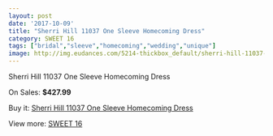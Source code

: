 ```yaml
---
layout: post
date: '2017-10-09'
title: "Sherri Hill 11037 One Sleeve Homecoming Dress"
category: SWEET 16
tags: ["bridal","sleeve","homecoming","wedding","unique"]
image: http://img.eudances.com/5214-thickbox_default/sherri-hill-11037-one-sleeve-homecoming-dress.jpg
---
```

Sherri Hill 11037 One Sleeve Homecoming Dress

On Sales: **$427.99**
<a href="https://www.eudances.com/en/sweet-16/1755-sherri-hill-11037-one-sleeve-homecoming-dress.html"><amp-img layout="responsive" width="600" height="600" src="//img.eudances.com/5214-thickbox_default/sherri-hill-11037-one-sleeve-homecoming-dress.jpg" alt="Sherri Hill 11037 One Sleeve Homecoming Dress 0" /></a>
<a href="https://www.eudances.com/en/sweet-16/1755-sherri-hill-11037-one-sleeve-homecoming-dress.html"><amp-img layout="responsive" width="600" height="600" src="//img.eudances.com/5217-thickbox_default/sherri-hill-11037-one-sleeve-homecoming-dress.jpg" alt="Sherri Hill 11037 One Sleeve Homecoming Dress 1" /></a>
<a href="https://www.eudances.com/en/sweet-16/1755-sherri-hill-11037-one-sleeve-homecoming-dress.html"><amp-img layout="responsive" width="600" height="600" src="//img.eudances.com/5216-thickbox_default/sherri-hill-11037-one-sleeve-homecoming-dress.jpg" alt="Sherri Hill 11037 One Sleeve Homecoming Dress 2" /></a>
<a href="https://www.eudances.com/en/sweet-16/1755-sherri-hill-11037-one-sleeve-homecoming-dress.html"><amp-img layout="responsive" width="600" height="600" src="//img.eudances.com/5215-thickbox_default/sherri-hill-11037-one-sleeve-homecoming-dress.jpg" alt="Sherri Hill 11037 One Sleeve Homecoming Dress 3" /></a>

Buy it: [Sherri Hill 11037 One Sleeve Homecoming Dress](https://www.eudances.com/en/sweet-16/1755-sherri-hill-11037-one-sleeve-homecoming-dress.html "Sherri Hill 11037 One Sleeve Homecoming Dress")

View more: [SWEET 16](https://www.eudances.com/en/18-sweet-16 "SWEET 16")